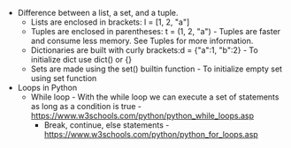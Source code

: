 * Difference between a list, a set, and a tuple.
  * Lists are enclosed in brackets: l = [1, 2, "a"]
  * Tuples are enclosed in parentheses: t = (1, 2, "a") - Tuples are faster and consume less memory. See Tuples for more information.
  * Dictionaries are built with curly brackets:d = {"a":1, "b":2} - To initialize dict use dict() or {}
  * Sets are made using the set() builtin function - To initialize empty set using set function
* Loops in Python
  * While loop - With the while loop we can execute a set of statements as long as a condition is true - https://www.w3schools.com/python/python_while_loops.asp
    * Break, continue, else statements - https://www.w3schools.com/python/python_for_loops.asp
     
    












